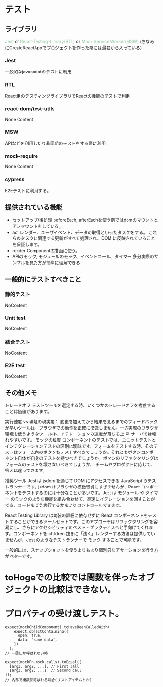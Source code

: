 # テスト
## ライブラリ
<span style="color: #95c7a4">Jest</span> or <span style="color: #95c7a4">React-Testing-Library(RTL)</span> or <span style="color: #95c7a4">Mock Service Worker(MSW)</span>
(ちなみにCreateReactAppでプロジェクトを作った際には最初から入っている)

### Jest
一般的なjavascriptのテストに利用

### RTL
React用のテスティングライブラリでReactの機能のテストで利用

### react-dom/test-utils
None Content

### MSW
APIなどを利用したり非同期のテストをする際に利用

### mock-require
None Content

### cypress
E2Eテストに利用する。

## 提供されている機能
- セットアップ/後処理
beforeEach, afterEachを使う例ではdomのマウントとアンマウントをしている。
-  act
レンダー、ユーザイベント、データの取得といったタスクをする。
これらのタスクに関連する更新がすべて処理され、DOM に反映されていることを保証します。
- render
Componentの描画に使う。
- APIのモック, モジュールのモック、イベントコール、タイマー
多分実際のサンプルを見た方が簡単に理解できる


## 一般的にテストすべきこと
### 静的テスト
NoContent
### Unit test
NoContent
### 結合テスト
NoContent
### E2E test
NoContent
## その他メモ
トレードオフ
テストツールを選定する時、いくつかのトレードオフを考慮することは価値があります。

実行速度 vs 環境の現実度： 変更を加えてから結果を見るまでのフィードバックが早いツールは、ブラウザでの動作を正確に模倣しません。一方実際のブラウザ環境を使うようなツールは、イテレーションの速度が落ちる上 CI サーバでは壊れやすいです。
モックの粒度 コンポーネントのテストでは、ユニットテストとインテグレーションテストの区別は曖昧です。フォームをテストする時、そのテストはフォーム内のボタンもテストすべきでしょうか。それともボタンコンポーネント自体が自身のテストを持つべきでしょうか。ボタンのリファクタリングはフォームのテストを壊さないべきでしょうか。
チームやプロダクトに応じて、答えは違ってきます。

推奨ツール
Jest は jsdom を通じて DOM にアクセスできる JavaScript のテストランナーです。jsdom はブラウザの模倣環境にすぎませんが、React コンポーネントをテストするのには十分なことが多いです。Jest は モジュール や タイマー のモックのような機能を組み合わせて、高速にイテレーションを回すことができ、コードをどう実行するかをよりコントロールできます。

React Testing Library は実装の詳細に依存せずに React コンポーネントをテストすることができるツールセットです。このアプローチはリファクタリングを容易にし、さらにアクセシビリティのベスト・プラクティスへと手向けてくれます。コンポーネントを children 抜きに「浅く」レンダーする方法は提供していませんが、Jest のようなテストランナーで モック することで可能です。

一般的には、スナップショットを使うよりもより個別的なアサーションを行う方がベターです。

# toHogeでの比較では関数を伴ったオブジェクトの比較はできない。

# プロパティの受け渡しテスト。
```
expect(mockChildComponent).toHaveBeenCalledWith(
    expect.objectContaining({
      open: true,
      data: "some data",
    })
  );
// 一回しか呼ばれない時

expect(mockFn.mock.calls).toEqual([
  [arg1, arg2, ...], // First call
  [arg1, arg2, ...]  // Second call
]);
// 内部で複数回呼ばれる場合(リストアイテムとか)
```

```

```